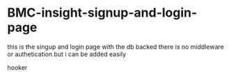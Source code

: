 # BMC-insight-signup-and-login-page
this is the singup and login page with the db backed there is no middleware or authetication but i can be added easily 



hooker
